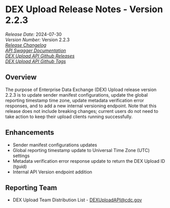 # DEX Upload Release Notes - Version 2.2.3

*Release Date:* 2024-07-30  <br/>
*Version Number:* Version 2.2.3  <br/>
*[Release Changelog](https://github.com/CDCgov/data-exchange-upload/blob/main/CHANGELOG.md)*  <br/>
*[API Swagger Documentation](https://cdcgov.github.io/data-exchange-upload/)* <br/>
*[DEX Upload API Github Releases](https://github.com/CDCgov/data-exchange-upload/releases)* <br/>
*[DEX Upload API Github Tags](https://github.com/CDCgov/data-exchange-upload/tags)*

## Overview
The purpose of Enterprise Data Exchange (DEX) Upload release version 2.2.3 is to update sender manifest configurations, update the global reporting timestamp time zone, update metadata verification error responses, and to add a new internal versioning endpoint. Note that this release does not include breaking changes; current users do not need to take action to keep their upload clients running successfully.

## Enhancements
- Sender manifest configurations updates
- Global reporting timestamp update to Universal Time Zone (UTC) settings
- Metadata verification error response update to return the DEX Upload ID (tguid)
- Internal API Version endpoint addition

## Reporting Team
- DEX Upload Team Distribution List - DEXUploadAPI@cdc.gov